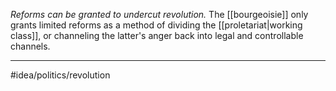 *Reforms can be granted to undercut revolution.* The [[bourgeoisie]] only grants limited reforms as a method of dividing the [[proletariat|working class]], or channeling the latter's anger back into legal and controllable channels. 

---
#idea/politics/revolution 